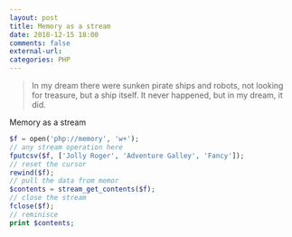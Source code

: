 ```yaml
---
layout: post
title: Memory as a stream
date: 2018-12-15 18:00
comments: false
external-url:
categories: PHP 
---
```


> In my dream there were sunken pirate ships and robots, not looking for treasure, but a ship itself. It never happened, but in my dream, it did.

Memory as a stream
```php
$f = open('php://memory', 'w+');
// any stream operation here
fputcsv($f, ['Jolly Roger', 'Adventure Galley', 'Fancy']);
// reset the cursor
rewind($f);
// pull the data from memor
$contents = stream_get_contents($f);
// close the stream
fclose($f);
// reminisce
print $contents;
```
